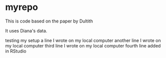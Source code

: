 # myrepo
This is code based on the paper by Dultith

It uses Diana's data.

testing my setup
a line I wrote on my local computer
another line I wrote on my local computer
third  line I wrote on my local computer
fourth line added in RStudio
